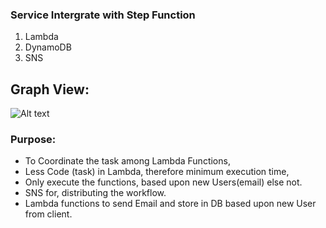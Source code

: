 ### Service Intergrate with Step Function
1. Lambda
2. DynamoDB
3. SNS

## Graph View:
![Alt text](https://project-image-bucket.s3.ap-south-1.amazonaws.com/stepfunctions_graph.png "Optional title")

### Purpose:

- To Coordinate the task among Lambda Functions,
- Less Code (task) in Lambda, therefore minimum execution time,
- Only execute the functions, based upon new Users(email) else not.
- SNS for,  distributing the workflow.
- Lambda functions to send Email and store in DB based upon new User from client.

